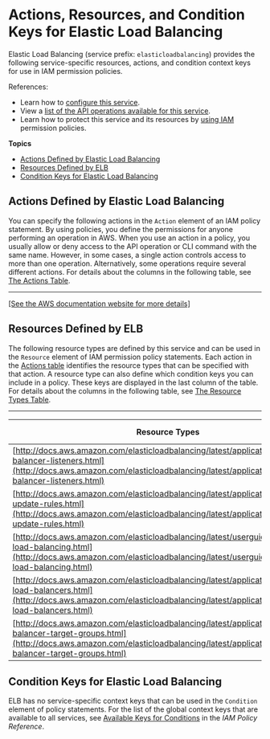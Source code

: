 # Actions, Resources, and Condition Keys for Elastic Load Balancing<a name="list_elasticloadbalancing"></a>

Elastic Load Balancing \(service prefix: `elasticloadbalancing`\) provides the following service\-specific resources, actions, and condition context keys for use in IAM permission policies\.

References:
+ Learn how to [configure this service](http://docs.aws.amazon.com/elasticloadbalancing/latest/userguide/)\.
+ View a [list of the API operations available for this service](http://docs.aws.amazon.com/elasticloadbalancing/2012-06-01/APIReference/)\.
+ Learn how to protect this service and its resources by [using IAM](http://docs.aws.amazon.com/elasticloadbalancing/latest/userguide/load-balancer-authentication-access-control.html) permission policies\.

**Topics**
+ [Actions Defined by Elastic Load Balancing](#elasticloadbalancing-actions-as-permissions)
+ [Resources Defined by ELB](#elasticloadbalancing-resources-for-iam-policies)
+ [Condition Keys for Elastic Load Balancing](#elasticloadbalancing-policy-keys)

## Actions Defined by Elastic Load Balancing<a name="elasticloadbalancing-actions-as-permissions"></a>

You can specify the following actions in the `Action` element of an IAM policy statement\. By using policies, you define the permissions for anyone performing an operation in AWS\. When you use an action in a policy, you usually allow or deny access to the API operation or CLI command with the same name\. However, in some cases, a single action controls access to more than one operation\. Alternatively, some operations require several different actions\. For details about the columns in the following table, see [The Actions Table](reference_policies_actions-resources-contextkeys.md#actions_table)\.


****  
[\[See the AWS documentation website for more details\]](http://docs.aws.amazon.com/IAM/latest/UserGuide/list_elasticloadbalancing.html)

## Resources Defined by ELB<a name="elasticloadbalancing-resources-for-iam-policies"></a>

The following resource types are defined by this service and can be used in the `Resource` element of IAM permission policy statements\. Each action in the [Actions table](#elasticloadbalancing-actions-as-permissions) identifies the resource types that can be specified with that action\. A resource type can also define which condition keys you can include in a policy\. These keys are displayed in the last column of the table\. For details about the columns in the following table, see [The Resource Types Table](reference_policies_actions-resources-contextkeys.md#resources_table)\.


****  

| Resource Types | ARN | Condition Keys | 
| --- | --- | --- | 
| [http://docs.aws.amazon.com/elasticloadbalancing/latest/application/load-balancer-listeners.html](http://docs.aws.amazon.com/elasticloadbalancing/latest/application/load-balancer-listeners.html) | arn:$\{Partition\}:elasticloadbalancing:$\{Region\}:$\{Account\}:listener/$\{LoadBalancerName\}/$\{LoadBalancerId\}/$\{ListenerId\} |  | 
| [http://docs.aws.amazon.com/elasticloadbalancing/latest/application/listener-update-rules.html](http://docs.aws.amazon.com/elasticloadbalancing/latest/application/listener-update-rules.html) | arn:$\{Partition\}:elasticloadbalancing:$\{Region\}:$\{Account\}:listenerrule/$\{LoadBalancerName\}/$\{LoadBalancerId\}/$\{ListenerId\}/$\{ListenerRuleId\} |  | 
| [http://docs.aws.amazon.com/elasticloadbalancing/latest/userguide/what-is-load-balancing.html](http://docs.aws.amazon.com/elasticloadbalancing/latest/userguide/what-is-load-balancing.html) | arn:$\{Partition\}:elasticloadbalancing:$\{Region\}:$\{Account\}:loadbalancer/$\{LoadBalancerName\} |  | 
| [http://docs.aws.amazon.com/elasticloadbalancing/latest/application/application-load-balancers.html](http://docs.aws.amazon.com/elasticloadbalancing/latest/application/application-load-balancers.html) | arn:$\{Partition\}:elasticloadbalancing:$\{Region\}:$\{Account\}:loadbalancer/app/$\{LoadBalancerName\}/$\{LoadBalancerId\} |  | 
| [http://docs.aws.amazon.com/elasticloadbalancing/latest/application/load-balancer-target-groups.html](http://docs.aws.amazon.com/elasticloadbalancing/latest/application/load-balancer-target-groups.html) | arn:$\{Partition\}:elasticloadbalancing:$\{Region\}:$\{Account\}:targetgroup/$\{TargetGroupName\}/$\{TargetGroupId\} |  | 

## Condition Keys for Elastic Load Balancing<a name="elasticloadbalancing-policy-keys"></a>

ELB has no service\-specific context keys that can be used in the `Condition` element of policy statements\. For the list of the global context keys that are available to all services, see [Available Keys for Conditions](http://docs.aws.amazon.com/IAM/latest/UserGuide/reference_policies_condition-keys.html#AvailableKeys) in the *IAM Policy Reference*\.